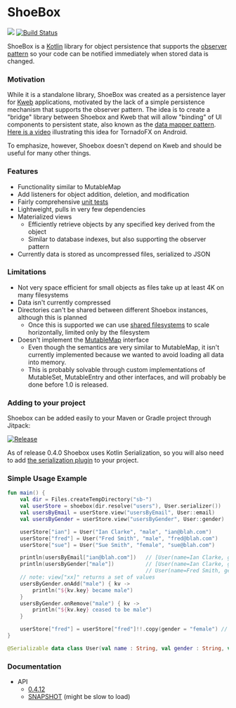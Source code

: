 # ShoeBox

[![](https://jitpack.io/v/kwebio/shoebox.svg)](https://jitpack.io/#kwebio/shoebox) [![Build Status](https://github.com/kwebio/shoebox/workflows/build.yml/badge.svg?branch=master)](https://github.com/kwebio/shoebox/actions?query=branch%3Amaster+workflow%3Atests)


ShoeBox is a [Kotlin](http://kotlinlang.org/) library for object persistence that supports the 
[observer pattern](https://en.wikipedia.org/wiki/Observer_pattern) so your code can be notified immediately when 
stored data is changed.

### Motivation

While it is a standalone library, ShoeBox was created as a persistence layer for [Kweb](http://kweb.io/) applications, 
motivated by the lack of a simple persistence mechanism that supports the observer pattern.  The idea is to create a 
"bridge" library between Shoebox and Kweb that will allow "binding" of UI components to persistent state, also known as 
the [data mapper pattern](https://en.m.wikipedia.org/wiki/Data_mapper_pattern).
[Here is a video](https://www.youtube.com/watch?v=0Q-BUldFZjA) illustrating this idea for TornadoFX on Android.

To emphasize, however, Shoebox doesn't depend on Kweb and should be useful for many other things.

### Features
* Functionality similar to MutableMap
* Add listeners for object addition, deletion, and modification
* Fairly comprehensive [unit tests](https://github.com/sanity/shoebox/tree/master/src/test/kotlin/com/github/sanity/shoebox)
* Lightweight, pulls in very few dependencies
* Materialized views
  * Efficiently retrieve objects by any specified key derived from the object
  * Similar to database indexes, but also supporting the observer pattern
* Currently data is stored as uncompressed files, serialized to JSON

### Limitations
* Not very space efficient for small objects as files take up at least 4K on many filesystems
* Data isn't currently compressed
* Directories can't be shared between different Shoebox instances, although this is planned
  * Once this is supported we can use [shared filesystems](https://aws.amazon.com/blogs/aws/amazon-elastic-file-system-shared-file-storage-for-amazon-ec2/)
    to scale horizontally, limited only by the filesystem
* Doesn't implement the [MutableMap](https://kotlinlang.org/api/latest/jvm/stdlib/kotlin.collections/-mutable-map/) interface
  * Even though the semantics are very similar to MutableMap, it isn't currently implemented because we wanted to avoid
    loading all data into memory.  
  * This is probably solvable through custom implementations of MutableSet, MutableEntry and other interfaces, and
    will probably be done before 1.0 is released.

### Adding to your project
Shoebox can be added easily to your Maven or Gradle project through Jitpack:

[![Release](https://jitpack.io/v/kwebio/shoebox.svg)](https://jitpack.io/#kwebio/shoebox)

As of release 0.4.0 Shoebox uses Kotlin Serialization, so you will also need to add [the serialization plugin](https://github.com/Kotlin/kotlinx.serialization#gradle) to your project.

### Simple Usage Example
```kotlin
fun main() {
    val dir = Files.createTempDirectory("sb-")
    val userStore = shoebox(dir.resolve("users"), User.serializer())
    val usersByEmail = userStore.view("usersByEmail", User::email)
    val usersByGender = userStore.view("usersByGender", User::gender)

    userStore["ian"] = User("Ian Clarke", "male", "ian@blah.com")
    userStore["fred"] = User("Fred Smith", "male", "fred@blah.com")
    userStore["sue"] = User("Sue Smith", "female", "sue@blah.com")

    println(usersByEmail["ian@blah.com"])   // [User(name=Ian Clarke, gender=male, email=ian@blah.com)]
    println(usersByGender["male"])          // [User(name=Ian Clarke, gender=male, email=ian@blah.com),
                                            // User(name=Fred Smith, gender=male, email=fred@blah.com)]
    // note: view["xx]" returns a set of values
    usersByGender.onAdd("male") { kv ->
        println("${kv.key} became male")
    }
    usersByGender.onRemove("male") { kv ->
        println("${kv.key} ceased to be male")
    }

    userStore["fred"] = userStore["fred"]!!.copy(gender = "female") // Prints "fred ceased to be male"
}

@Serializable data class User(val name : String, val gender : String, val email : String)

```

### Documentation
* API
  * [0.4.12](https://jitpack.io/com/github/sanity/shoebox/0.4.12/javadoc/)
  * [SNAPSHOT](https://jitpack.io/com/github/sanity/shoebox/-SNAPSHOT/javadoc/) (might be slow to load)
